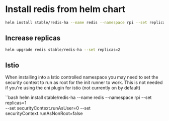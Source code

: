 # Install redis from helm chart

```bash
helm install stable/redis-ha --name redis --namespace rpi --set replicas=1
```

## Increase replicas

```bash
helm upgrade redis stable/redis-ha --set replicas=2
```
## Istio

When installing into a Istio controlled namespace you may need to set the security context to run as root for the init runner to work. This is not needed if you're using the cni plugin for istio (not currently on by default)

``bash
helm install stable/redis-ha --name redis --namespace rpi --set replicas=1 \
     --set securityContext.runAsUser=0 --set securityContext.runAsNonRoot=false
```
